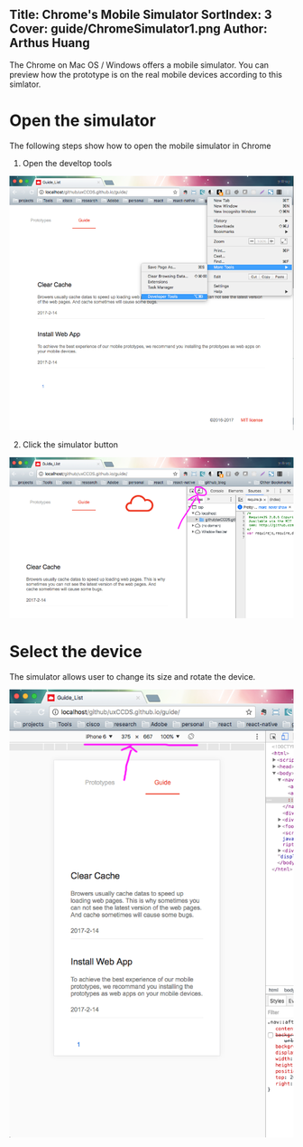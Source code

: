 Title: Chrome's Mobile Simulator
SortIndex: 3
Cover: guide/ChromeSimulator1.png
Author: Arthus Huang
---

The Chrome on Mac OS / Windows offers a mobile simulator. You can preview how the prototype is on the real mobile devices according to this simlator. 

# Open the simulator

The following steps show how to open the mobile simulator in Chrome

1) Open the develtop tools

![Open the develtop tools](../../../img_data/guide/ChromeSimulator1.png)

2) Click the simulator button

![Click the simulator button](../../../img_data/guide/ChromeSimulator2.png)

# Select the device

The simulator allows user to change its size and rotate the device.

![Click the simulator button](../../../img_data/guide/ChromeSimulator3.png)

